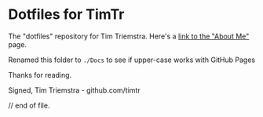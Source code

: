 #  Dotfiles for TimTr

The "dotfiles" repository for Tim Triemstra. Here's a [link to the "About Me"](./about.html) page. 

Renamed this folder to `./Docs` to see if upper-case works with GitHub Pages

Thanks for reading.

Signed,
Tim Triemstra - github.com/timtr



// end of file.

